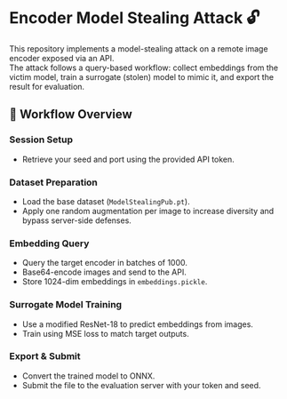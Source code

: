 # Encoder Model Stealing Attack 🔓

This repository implements a model-stealing attack on a remote image encoder exposed via an API.  
The attack follows a query-based workflow: collect embeddings from the victim model, train a surrogate (stolen) model to mimic it, and export the result for evaluation.

## 🔧 Workflow Overview

### Session Setup
- Retrieve your seed and port using the provided API token.

### Dataset Preparation
- Load the base dataset (`ModelStealingPub.pt`).
- Apply one random augmentation per image to increase diversity and bypass server-side defenses.

### Embedding Query
- Query the target encoder in batches of 1000.
- Base64-encode images and send to the API.
- Store 1024-dim embeddings in `embeddings.pickle`.

### Surrogate Model Training
- Use a modified ResNet-18 to predict embeddings from images.
- Train using MSE loss to match target outputs.

### Export & Submit
- Convert the trained model to ONNX.
- Submit the file to the evaluation server with your token and seed.
